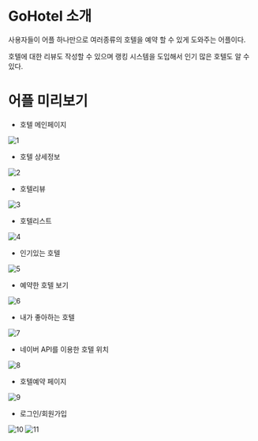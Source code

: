 # GoHotel 소개
 사용자들이 어플 하나만으로 여러종류의 호텔을 예약 할 수 있게 도와주는 어플이다.  
   
 호텔에 대한 리뷰도 작성할 수 있으며 랭킹 시스템을 도입해서 인기 많은 호텔도 알 수 있다.  

# 어플 미리보기
* 호텔 메인페이지
  
![1](https://user-images.githubusercontent.com/60025666/72664414-05094400-3a41-11ea-8f1d-cc4c95eecb50.PNG)
* 호텔 상세정보
  
![2](https://user-images.githubusercontent.com/60025666/72664415-05094400-3a41-11ea-91ef-4ef88de372c7.PNG)

* 호텔리뷰
  
![3](https://user-images.githubusercontent.com/60025666/72664416-05094400-3a41-11ea-8050-0772aab4e33f.PNG)
  * 호텔리스트
    
![4](https://user-images.githubusercontent.com/60025666/72664417-05a1da80-3a41-11ea-97fe-f42d7cfe85ff.PNG)
  * 인기있는 호텔
    
![5](https://user-images.githubusercontent.com/60025666/72664418-05a1da80-3a41-11ea-97b6-8fa59f9a1dd0.PNG)
  * 예약한 호텔 보기
    
![6](https://user-images.githubusercontent.com/60025666/72664419-05a1da80-3a41-11ea-97f4-3df4cecd7891.PNG)
  
 * 내가 좋아하는 호텔
   
![7](https://user-images.githubusercontent.com/60025666/72664420-05a1da80-3a41-11ea-8574-b67bca640d67.PNG)
  
 * 네이버 API를 이용한 호텔 위치
   
![8](https://user-images.githubusercontent.com/60025666/72664421-063a7100-3a41-11ea-89cb-8497cfe0ffcb.PNG)
  * 호텔예약 페이지
    
![9](https://user-images.githubusercontent.com/60025666/72664422-06d30780-3a41-11ea-9f11-73d08cdb1754.PNG)
  * 로그인/회원가입
    
![10](https://user-images.githubusercontent.com/60025666/72664423-06d30780-3a41-11ea-933e-fe8b9822b039.PNG)
![11](https://user-images.githubusercontent.com/60025666/72664424-06d30780-3a41-11ea-9673-1299edbe8339.PNG)
  
